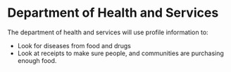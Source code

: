 # Department of Health and Services

The department of health and services will use profile information to:

- Look for diseases from food and drugs
- Look at receipts to make sure people, and communities are purchasing enough food.
